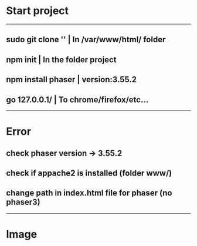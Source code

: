 # Start project

---

## sudo git clone '<url>' | In /var/www/html/ folder
## npm init | In the folder project
## npm install phaser | version:3.55.2
## go 127.0.0.1/<project> | To chrome/firefox/etc...

---

# Error

## check phaser version -> 3.55.2
## check if appache2 is installed (folder www/)
## change path in index.html file for phaser (no phaser3)

---

# Image
<img src="">
